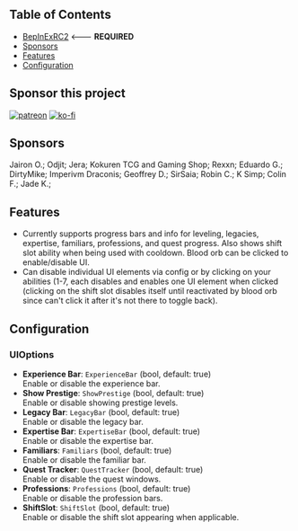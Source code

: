 ## Table of Contents

- [BepInExRC2](https://github.com/decaprime/VRising-Modding/releases/tag/1.733.2) <--- **REQUIRED**
- [Sponsors](#sponsors)
- [Features](#features)
- [Configuration](#configuration)

## Sponsor this project

[![patreon](https://i.imgur.com/u6aAqeL.png)](https://www.patreon.com/join/4865914)  [![ko-fi](https://ko-fi.com/img/githubbutton_sm.svg)](https://ko-fi.com/zfolmt)

## Sponsors

Jairon O.; Odjit; Jera; Kokuren TCG and Gaming Shop; Rexxn; Eduardo G.; DirtyMike; Imperivm Draconis; Geoffrey D.; SirSaia; Robin C.; K Simp; Colin F.; Jade K.;

## Features

- Currently supports progress bars and info for leveling, legacies, expertise, familiars, professions, and quest progress. Also shows shift slot ability when being used with cooldown. Blood orb can be clicked to enable/disable UI.
- Can disable individual UI elements via config or by clicking on your abilities (1-7, each disables and enables one UI element when clicked (clicking on the shift slot disables itself until reactivated by blood orb since can't click it after it's not there to toggle back).
 
## Configuration

### UIOptions

- **Experience Bar**: `ExperienceBar` (bool, default: true)  
  Enable or disable the experience bar.
- **Show Prestige**: `ShowPrestige` (bool, default: true)  
  Enable or disable showing prestige levels.
- **Legacy Bar**: `LegacyBar` (bool, default: true)  
  Enable or disable the legacy bar.
- **Expertise Bar**: `ExpertiseBar` (bool, default: true)  
  Enable or disable the expertise bar.
- **Familiars**: `Familiars` (bool, default: true)  
  Enable or disable the familiar bar.
- **Quest Tracker**: `QuestTracker` (bool, default: true)  
  Enable or disable the quest windows.
- **Professions**: `Professions` (bool, default: true)  
  Enable or disable the profession bars.
- **ShiftSlot**: `ShiftSlot` (bool, default: true)  
  Enable or disable the shift slot appearing when applicable.

